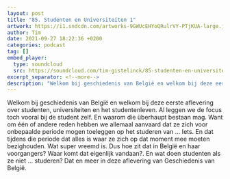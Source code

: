 ```yaml
---
layout: post
title: "85. Studenten en Universiteiten 1"
artwork: https://i1.sndcdn.com/artworks-9GWUcEHYoQRulrVY-PTjKUA-large.jpg
author: Tim
date: 2021-09-27 18:22:36 +0200
categories: podcast
tag: []
embed_player:
  type: soundcloud
  src: https://soundcloud.com/tim-gistelinck/85-studenten-en-universiteiten-1
excerpt_separator: <!--more-->
description: "Welkom bij geschiedenis van België en welkom bij deze eerste aflevering over studenten, universiteiten en het studentenleven."
---
```

Welkom bij geschiedenis van België en welkom bij deze eerste aflevering over studenten, universiteiten en het studentenleven. Al leggen we de focus toch vooral bij de student zelf. En waarom die überhaupt bestaan mag. Want om één of andere reden hebben we allemaal aanvaard dat ze zich voor onbepaalde periode mogen toeleggen op het studeren van … Iets. En dat tijdens die periode dat alles is waar ze zich op dat moment mee moeten bezighouden. Wat super vreemd is. Dus hoe zit dat in België en haar voorgangers? Waar komt dat eigenlijk vandaan?. En wat doen studenten als ze niet … studeren? Dat en meer in deze aflevering van Geschiedenis van België.